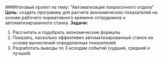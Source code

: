 ###Итоговый проект на тему: "Автоматизация покрасочного отдела"
__Цель:__ создать программу для расчета экономических показателей на основе рабочего нормативного времени сотрудников и автоматизированного станка.
__Задачи:__ 
1. Рассчитать и подобрать экономические формулы 
2. Показать, насколько эффективен автоматизированный станок на основе вычислений определенных показателей
3. Разработать выводы по 3 исходам событий (худший, средний и лучший)